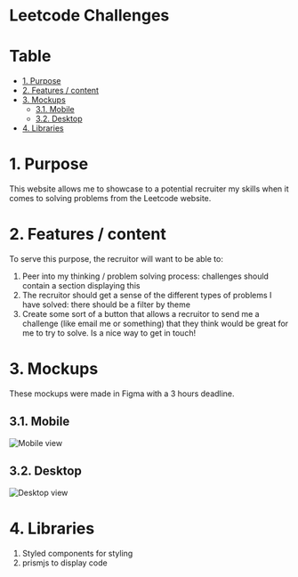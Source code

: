 # Leetcode Challenges<!-- omit in toc -->

# Table <!-- omit in toc -->

- [1. Purpose](#1-purpose)
- [2. Features / content](#2-features--content)
- [3. Mockups](#3-mockups)
  - [3.1. Mobile](#31-mobile)
  - [3.2. Desktop](#32-desktop)
- [4. Libraries](#4-libraries)

# 1. Purpose

This website allows me to showcase to a potential recruiter my skills when it comes to solving problems from the Leetcode website.

# 2. Features / content

To serve this purpose, the recruitor will want to be able to:

1. Peer into my thinking / problem solving process: challenges should contain a section displaying this
2. The recruitor should get a sense of the different types of problems I have solved: there should be a filter by theme
3. Create some sort of a button that allows a recruitor to send me a challenge (like email me or something) that they think would be great for me to try to solve. Is a nice way to get in touch!

# 3. Mockups

These mockups were made in Figma with a 3 hours deadline.

## 3.1. Mobile

![Mobile view](https://i.ibb.co/hdkWsf0/mobile-view.png)

## 3.2. Desktop

![Desktop view](https://i.ibb.co/jfFk7JB/desktop.png)

# 4. Libraries

1. Styled components for styling
2. prismjs to display code
